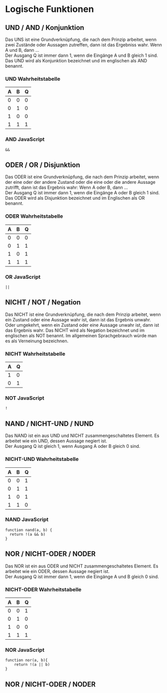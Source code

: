 # Logische Funktionen
## UND / AND / Konjunktion
Das UNS ist eine Grundverknüpfung, die nach dem Prinzip arbeitet, wenn zwei Zustände oder Aussagen zutreffen, dann ist das Ergebniss wahr. Wenn A und B, dann ...  
Der Ausgang Q ist immer dann 1, wenn die Eingänge A und B gleich 1 sind.   
Das UND wird als Konjunktion bezeichnet und im englischen als AND benannt.
### UND Wahrheitstabelle
|A|B|Q|
|---|---|---|
|0|0|0|
|0|1|0|
|1|0|0|
|1|1|1|
### AND JavaScript
```JS
&&
```

## ODER / OR / Disjunktion
Das ODER ist eine Grundverknüpfung, die nach dem Prinzip arbeitet, wenn der eine oder der andere Zustand oder die eine oder die andere Aussage zutrifft, dann ist das Ergebnis wahr: Wenn A oder B, dann ...  
Der Ausgang Q ist immer dann 1, wenn die Eingänge A oder B gleich 1 sind.  
Das ODER wird als Disjunktion bezeichnet und im Englischen als OR benannt.
### ODER Wahrheitstabelle
|A|B|Q|
|---|---|---|
|0|0|0|
|0|1|1|
|1|0|1|
|1|1|1|
### OR JavaScript
```JS
||
```

## NICHT / NOT / Negation
Das NICHT ist eine Grundverknüpfung, die nach dem Prinzip arbeitet, wenn ein Zustand oder eine Aussage wahr ist, dann ist das Ergebnis unwahr. Oder umgekehrt, wenn ein 
Zustand oder eine Aussage unwahr ist, dann ist das Ergebnis wahr. Das NICHT wird als Negation bezeichnet und im englischen als NOT benannt. Im allgemeinen Sprachgebrauch würde man es als Verneinung bezeichnen.
### NICHT Wahrheitstabelle
|A|Q|
|---|---|
|1|0|
|0|1|
### NOT JavaScript
```JS
!
```

## NAND / NICHT-UND / NUND
Das NAND ist ein aus UND und NICHT zusammengeschaltetes Element. Es arbeitet wie ein UND, dessen Aussage negiert ist.   
Der Ausgang Q ist gleich 1, wenn Ausgang A oder B gleich 0 sind.
### NICHT-UND Wahrheitstabelle
|A|B|Q|
|---|---|---|
|0|0|1|
|0|1|1|
|1|0|1|
|1|1|0|
### NAND JavaScript
```JS
function nand(a, b) {
  return !(a && b)
}
```

## NOR / NICHT-ODER / NODER
Das NOR ist ein aus ODER und NICHT zusammengeschaltetes Element. Es arbeitet wie ein ODER, dessen Aussage negiert ist.  
Der Ausgang Q ist immer dann 1, wenn die Eingänge A und B gleich 0 sind.
### NICHT-ODER Wahrheitstabelle
|A|B|Q|
|---|---|---|
|0|0|1|
|0|1|0|
|1|0|0|
|1|1|1|
### NOR JavaScript
```JS
function nor(a, b){
    return !(a || b)
}
```
## NOR / NICHT-ODER / NODER


